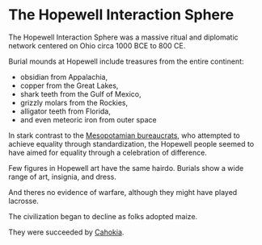# The Hopewell Interaction Sphere

The Hopewell Interaction Sphere was a massive ritual and diplomatic network centered on Ohio circa 1000 BCE to 800 CE.

Burial mounds at Hopewell include treasures from the entire continent:

- obsidian from Appalachia,
- copper from the Great Lakes,
- shark teeth from the Gulf of Mexico,
- grizzly molars from the Rockies,
- alligator teeth from Florida,
- and even meteoric iron from outer space

In stark contrast to the [Mesopotamian bureaucrats](bureaucracy.md), who attempted to achieve equality through standardization,
the Hopewell people seemed to have aimed for equality through a celebration of difference.

Few figures in Hopewell art have the same hairdo.
Burials show a wide range of art, insignia, and dress.

And theres no evidence of warfare, although they might have played lacrosse.

The civilization began to decline as folks adopted maize.

They were succeeded by [Cahokia](cahokia.md).

